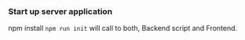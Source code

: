

### Start up server application

npm install
`npm run init` will call to both, Backend script and Frontend.
